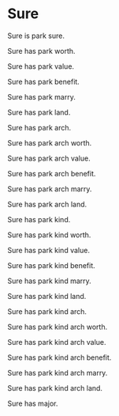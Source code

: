 # Sure

Sure is park sure.

Sure has park worth.

Sure has park value.

Sure has park benefit.

Sure has park marry.

Sure has park land.

Sure has park arch.

Sure has park arch worth.

Sure has park arch value.

Sure has park arch benefit.

Sure has park arch marry.

Sure has park arch land.

Sure has park kind.

Sure has park kind worth.

Sure has park kind value.

Sure has park kind benefit.

Sure has park kind marry.

Sure has park kind land.

Sure has park kind arch.

Sure has park kind arch worth.

Sure has park kind arch value.

Sure has park kind arch benefit.

Sure has park kind arch marry.

Sure has park kind arch land.

Sure has major.